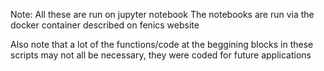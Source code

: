 Note: All these are run on jupyter notebook
The notebooks are run via the docker container described on fenics website

Also note that a lot of the functions/code at the beggining blocks in these scripts may not all be necessary, they were coded for future applications
